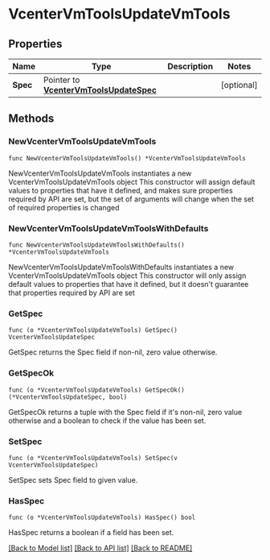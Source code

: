 # VcenterVmToolsUpdateVmTools

## Properties

Name | Type | Description | Notes
------------ | ------------- | ------------- | -------------
**Spec** | Pointer to [**VcenterVmToolsUpdateSpec**](VcenterVmToolsUpdateSpec.md) |  | [optional] 

## Methods

### NewVcenterVmToolsUpdateVmTools

`func NewVcenterVmToolsUpdateVmTools() *VcenterVmToolsUpdateVmTools`

NewVcenterVmToolsUpdateVmTools instantiates a new VcenterVmToolsUpdateVmTools object
This constructor will assign default values to properties that have it defined,
and makes sure properties required by API are set, but the set of arguments
will change when the set of required properties is changed

### NewVcenterVmToolsUpdateVmToolsWithDefaults

`func NewVcenterVmToolsUpdateVmToolsWithDefaults() *VcenterVmToolsUpdateVmTools`

NewVcenterVmToolsUpdateVmToolsWithDefaults instantiates a new VcenterVmToolsUpdateVmTools object
This constructor will only assign default values to properties that have it defined,
but it doesn't guarantee that properties required by API are set

### GetSpec

`func (o *VcenterVmToolsUpdateVmTools) GetSpec() VcenterVmToolsUpdateSpec`

GetSpec returns the Spec field if non-nil, zero value otherwise.

### GetSpecOk

`func (o *VcenterVmToolsUpdateVmTools) GetSpecOk() (*VcenterVmToolsUpdateSpec, bool)`

GetSpecOk returns a tuple with the Spec field if it's non-nil, zero value otherwise
and a boolean to check if the value has been set.

### SetSpec

`func (o *VcenterVmToolsUpdateVmTools) SetSpec(v VcenterVmToolsUpdateSpec)`

SetSpec sets Spec field to given value.

### HasSpec

`func (o *VcenterVmToolsUpdateVmTools) HasSpec() bool`

HasSpec returns a boolean if a field has been set.


[[Back to Model list]](../README.md#documentation-for-models) [[Back to API list]](../README.md#documentation-for-api-endpoints) [[Back to README]](../README.md)


